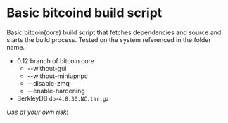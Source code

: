 # Basic bitcoind build script
Basic bitcoin(core) build script that fetches dependencies and source and starts the build process.
Tested on the system referenced in the folder name.

* 0.12 branch of bitcoin core
	+ --without-gui 
	+ --without-miniupnpc 
	+ --disable-zmq 
	+ --enable-hardening
* BerkleyDB `db-4.8.30.NC.tar.gz`


*Use at your own risk!*
